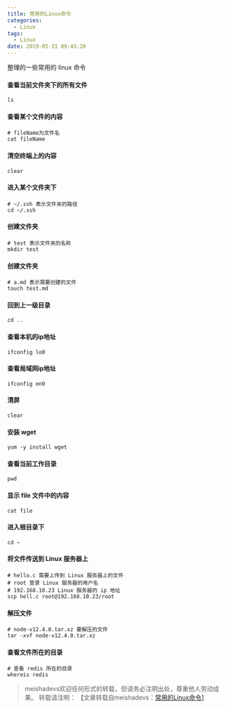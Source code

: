 ```yaml
---
title: 常用的Linux命令
categories:
  - Linux
tags:
  - Linux
date: 2019-05-31 09:43:20
---
```


整理的一些常用的 linux 命令
<!--more-->

#### 查看当前文件夹下的所有文件

	ls

#### 查看某个文件的内容

	# fileName为文件名
	cat fileName

#### 清空终端上的内容

	clear

#### 进入某个文件夹下

	# ~/.ssh 表示文件夹的路径
	cd ~/.ssh

#### 创建文件夹

	# test 表示文件夹的名称
	mkdir test

#### 创建文件夹

	# a.md 表示需要创建的文件
	touch test.md
	
#### 回到上一级目录

	cd ..
	
#### 查看本机的ip地址

	ifconfig lo0
	
#### 查看局域网ip地址

	ifconfig en0
	
#### 清屏

	clear

#### 安装 wget

	yum -y install wget
	
#### 查看当前工作目录

	pwd
	
#### 显示 file 文件中的内容

	cat file
	
#### 进入根目录下

	cd ~
	
#### 将文件传送到 Linux 服务器上
	
	# hello.c 需要上传到 Linux 服务器上的文件
	# root 登录 Linux 服务器的用户名
	# 192.168.10.23 Linux 服务器的 ip 地址
	scp hell.c root@192.168.10.23/root
	
#### 解压文件

	# node-v12.4.0.tar.xz 要解压的文件
	tar -xvf node-v12.4.0.tar.xz
	
#### 查看文件所在的目录

	# 查看 redis 所在的目录
	whereis redis
	

> meishadevs欢迎任何形式的转载，但请务必注明出处，尊重他人劳动成果。
转载请注明： 【文章转载自meishadevs：[常用的Linux命令](http://meishadevs.com/blog/常用的Linux命令)】